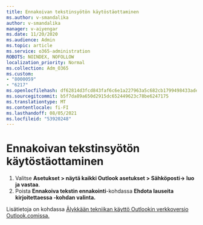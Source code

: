 ```yaml
---
title: Ennakoivan tekstinsyötön käytöstäottaminen
ms.author: v-smandalika
author: v-smandalika
manager: v-aiyengar
ms.date: 11/20/2020
ms.audience: Admin
ms.topic: article
ms.service: o365-administration
ROBOTS: NOINDEX, NOFOLLOW
localization_priority: Normal
ms.collection: Adm_O365
ms.custom:
- "8000059"
- "6217"
ms.openlocfilehash: df62814d3fcd843faf6c6e1a227963a5c682cb1799498433ade15ab1b9e9a6fe
ms.sourcegitcommit: b5f7da89a650d2915dc652449623c78be6247175
ms.translationtype: MT
ms.contentlocale: fi-FI
ms.lasthandoff: 08/05/2021
ms.locfileid: "53920248"
---
```

# <a name="turn-off-text-predictions"></a>Ennakoivan tekstinsyötön käytöstäottaminen

1. Valitse **Asetukset > näytä kaikki Outlook asetukset > Sähköposti-> luo ja vastaa**.
2. Poista **Ennakoiva tekstin ennakointi**-kohdassa **Ehdota lauseita kirjoitettaessa -kohdan valinta.**

Lisätietoja on kohdassa [Älykkään tekniikan käyttö Outlookin verkkoversio Outlook.comissa.](https://support.microsoft.com/office/use-intelligent-technology-in-outlook-on-the-web-and-outlook-com-24b30683-8340-4b69-b8ac-4193ec528a70)
